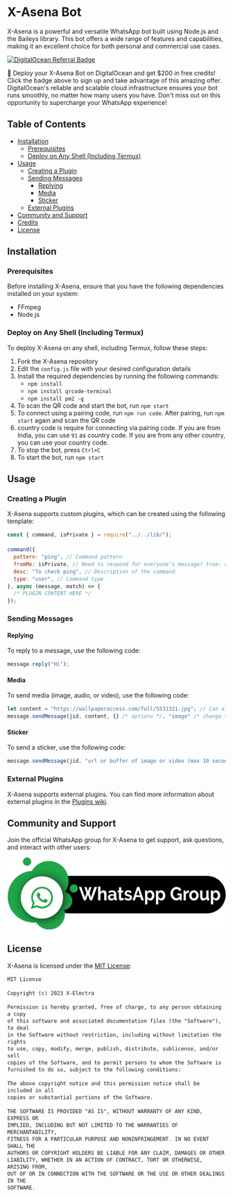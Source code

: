 # X-Asena Bot

X-Asena is a powerful and versatile WhatsApp bot built using Node.js and the Baileys library. This bot offers a wide range of features and capabilities, making it an excellent choice for both personal and commercial use cases.

[![DigitalOcean Referral Badge](https://web-platforms.sfo2.cdn.digitaloceanspaces.com/WWW/Badge%203.svg)](https://www.digitalocean.com/?refcode=9db4c65bb8ee&utm_campaign=Referral_Invite&utm_medium=Referral_Program&utm_source=badge)

🚀 Deploy your X-Asena Bot on DigitalOcean and get $200 in free credits! Click the badge above to sign up and take advantage of this amazing offer. DigitalOcean's reliable and scalable cloud infrastructure ensures your bot runs smoothly, no matter how many users you have. Don't miss out on this opportunity to supercharge your WhatsApp experience!

## Table of Contents

- [Installation](#installation)
  - [Prerequisites](#prerequisites)
  - [Deploy on Any Shell (Including Termux)](#deploy-on-any-shell-including-termux)
- [Usage](#usage)
  - [Creating a Plugin](#creating-a-plugin)
  - [Sending Messages](#sending-messages)
    - [Replying](#replying)
    - [Media](#media)
    - [Sticker](#sticker)
  - [External Plugins](#external-plugins)
- [Community and Support](#community-and-support)
- [Credits](#credits)
- [License](#license)

## Installation

### Prerequisites

Before installing X-Asena, ensure that you have the following dependencies installed on your system:

- FFmpeg
- Node.js

### Deploy on Any Shell (Including Termux)

To deploy X-Asena on any shell, including Termux, follow these steps:

1. Fork the X-Asena repository
2. Edit the `config.js` file with your desired configuration details
3. Install the required dependencies by running the following commands:
   - `npm install`
   - `npm install qrcode-terminal`
   - `npm install pm2 -g`
4. To scan the QR code and start the bot, run `npm start`
5. To connect using a pairing code, run `npm run code`. After pairing, run `npm start` again and scan the QR code
6. country code is require for connecting via pairing code. If you are from India, you can use `91` as country code. If you are from any other country, you can use your country code.
7. To stop the bot, press `Ctrl+C`
8. To start the bot, run `npm start` 

## Usage

### Creating a Plugin

X-Asena supports custom plugins, which can be created using the following template:

```javascript
const { command, isPrivate } = require("../../lib/");

command({
  pattern: "ping", // Command pattern
  fromMe: isPrivate, // Need to respond for everyone's message? true: only from sudo numbers, false: from everyone, isPrivate: same as false but will be considered as true if worktype is private
  desc: "To check ping", // Description of the command
  type: "user", // Command type
}, async (message, match) => {
  /* PLUGIN CONTENT HERE */
});
```

### Sending Messages

#### Replying

To reply to a message, use the following code:

```javascript
message.reply("Hi");
```

#### Media

To send media (image, audio, or video), use the following code:

```javascript
let content = "https://wallpaperaccess.com/full/5531321.jpg"; // Can also use a buffer
message.sendMessage(jid, content, {} /* options */, "image" /* change to 'audio' or 'video' when sending audio or video */);
```

#### Sticker

To send a sticker, use the following code:

```javascript
message.sendMessage(jid, "url or buffer of image or video (max 10 seconds)", { packname: config.PACKNAME, author: config.AUTHOR }, "sticker");
```

### External Plugins

X-Asena supports external plugins. You can find more information about external plugins in the [Plugins wiki](https://github.com/X-Electra/X-Asena/wiki/Plugins).

## Community and Support

Join the official WhatsApp group for X-Asena to get support, ask questions, and interact with other users:

[![JOIN WHATSAPP GROUP](https://raw.githubusercontent.com/Neeraj-x0/Neeraj-x0/main/photos/suddidina-join-whatsapp.png)](hello)


## License

X-Asena is licensed under the [MIT License](https://opensource.org/licenses/MIT):

```
MIT License

Copyright (c) 2023 X-Electra

Permission is hereby granted, free of charge, to any person obtaining a copy
of this software and associated documentation files (the "Software"), to deal
in the Software without restriction, including without limitation the rights
to use, copy, modify, merge, publish, distribute, sublicense, and/or sell
copies of the Software, and to permit persons to whom the Software is
furnished to do so, subject to the following conditions:

The above copyright notice and this permission notice shall be included in all
copies or substantial portions of the Software.

THE SOFTWARE IS PROVIDED "AS IS", WITHOUT WARRANTY OF ANY KIND, EXPRESS OR
IMPLIED, INCLUDING BUT NOT LIMITED TO THE WARRANTIES OF MERCHANTABILITY,
FITNESS FOR A PARTICULAR PURPOSE AND NONINFRINGEMENT. IN NO EVENT SHALL THE
AUTHORS OR COPYRIGHT HOLDERS BE LIABLE FOR ANY CLAIM, DAMAGES OR OTHER
LIABILITY, WHETHER IN AN ACTION OF CONTRACT, TORT OR OTHERWISE, ARISING FROM,
OUT OF OR IN CONNECTION WITH THE SOFTWARE OR THE USE OR OTHER DEALINGS IN THE
SOFTWARE.
```
